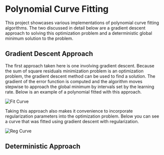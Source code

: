 # Polynomial Curve Fitting
This project showcases various implementations of polynomial curve fitting algorithms. The two discussed in
detail below are a gradient descent approach to solving this optimization problem and a deterministic global
minimum solution to the problem.

## Gradient Descent Approach
The first approach taken here is one involving gradient descent. Because the sum of square residuals minimization
problem is an optimization problem, the gradient descent method can be used to find a solution. The gradient of the
error function is computed and the algorithm moves stepwise to approach the global minimum by intervals set by the learning rate. Below is an example of a polynomial fitted with this approach.

![Fit Curve](https://github.com/DominickH20/Polynomial-Curve-Fitting/Figures/Fitted_Curve.png)

Taking this approach also makes it convenience to incorporate regularization parameters into the optimization problem. Below you can see a curve that was fitted using gradient descent with regularization.

![Reg Curve](https://github.com/DominickH20/Polynomial-Curve-Fitting/Figures/Regularized_Fit.png)

## Deterministic Approach
